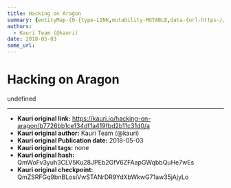 ```yaml
---
title: Hacking on Aragon
summary: {entityMap-{0-{type-LINK,mutability-MUTABLE,data-{url-https-//gist.github.com/izqui/2a02c337aafa225c403de9c988cb78a0},1-{type-LINK,mutability-MUTABLE,data-{url-https-//github.com/aragon/aragon-apps},2-{type-LINK,mutability-MUTABLE,data-{url-http-//reactivex.io/rxjs/},3-{type-LINK,mutability-MUTABLE,data-{url-https-//github.com/aragon/aragon.js/blob/master/docs/APP.md},4-{type-LINK,mutability-MUTABLE,data-{url-https-//github.com/aragon/aragonOS/blob/docs/docs/aragonOS.md-51-forwarding-and-transac
authors:
  - Kauri Team (@kauri)
date: 2018-05-03
some_url: 
---
```


# Hacking on Aragon


undefined


---

- **Kauri original link:** https://kauri.io/hacking-on-aragon/b7726bb1ce134df1a419fbd2b11c31d0/a
- **Kauri original author:** Kauri Team (@kauri)
- **Kauri original Publication date:** 2018-05-03
- **Kauri original tags:** none
- **Kauri original hash:** QmWoFv3yuh3CLV5Ku28JPEb2GfV6ZFAapGWqbbQuHe7wEs
- **Kauri original checkpoint:** QmZSRFGq9bnBLosiVwSTANrDR9YdXbWkwG71aw35jAjyLo



